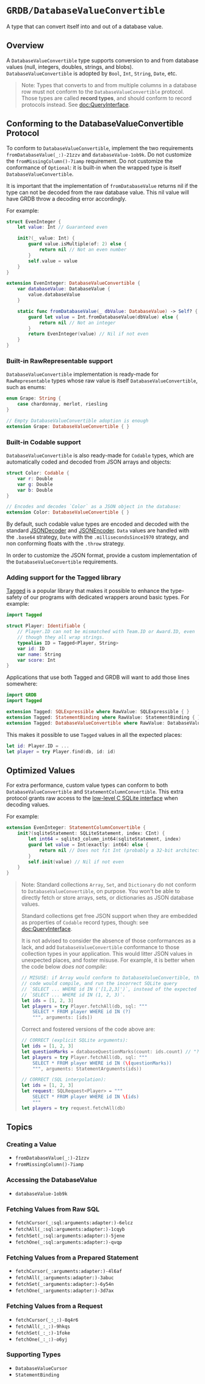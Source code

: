 # ``GRDB/DatabaseValueConvertible``

A type that can convert itself into and out of a database value.

## Overview

A `DatabaseValueConvertible` type supports conversion to and from database values (null, integers, doubles, strings, and blobs). `DatabaseValueConvertible` is adopted by `Bool`, `Int`, `String`, `Date`, etc.

> Note: Types that converts to and from multiple columns in a database row must not conform to the `DatabaseValueConvertible` protocol. Those types are called **record types**, and should conform to record protocols instead. See <doc:QueryInterface>.

## Conforming to the DatabaseValueConvertible Protocol

To conform to `DatabaseValueConvertible`, implement the two requirements ``fromDatabaseValue(_:)-21zzv`` and ``databaseValue-1ob9k``. Do not customize the ``fromMissingColumn()-7iamp`` requirement. Do not customize the conformance of `Optional`: it is built-in when the wrapped type is itself `DatabaseValueConvertible`.

It is important that the implementation of `fromDatabaseValue` returns nil if the type can not be decoded from the raw database value. This nil value will have GRDB throw a decoding error accordingly.

For example:

```swift
struct EvenInteger {
    let value: Int // Guaranteed even

    init?(_ value: Int) {
        guard value.isMultiple(of: 2) else {
            return nil // Not an even number
        }
        self.value = value
    }
}

extension EvenInteger: DatabaseValueConvertible {
    var databaseValue: DatabaseValue {
        value.databaseValue
    }

    static func fromDatabaseValue(_ dbValue: DatabaseValue) -> Self? {
        guard let value = Int.fromDatabaseValue(dbValue) else {
            return nil // Not an integer
        }
        return EvenInteger(value) // Nil if not even
    }
}
```

### Built-in RawRepresentable support

`DatabaseValueConvertible` implementation is ready-made for `RawRepresentable` types whose raw value is itself `DatabaseValueConvertible`, such as enums:

```swift
enum Grape: String {
    case chardonnay, merlot, riesling
}

// Empty DatabaseValueConvertible adoption is enough
extension Grape: DatabaseValueConvertible { }
```

### Built-in Codable support

`DatabaseValueConvertible` is also ready-made for `Codable` types, which are automatically coded and decoded from JSON arrays and objects:

```swift
struct Color: Codable {
    var r: Double
    var g: Double
    var b: Double
}

// Encodes and decodes `Color` as a JSON object in the database:
extension Color: DatabaseValueConvertible { }
```

By default, such codable value types are encoded and decoded with the standard [JSONDecoder](https://developer.apple.com/documentation/foundation/jsondecoder) and [JSONEncoder](https://developer.apple.com/documentation/foundation/jsonencoder). `Data` values are handled with the `.base64` strategy, `Date` with the `.millisecondsSince1970` strategy, and non conforming floats with the `.throw` strategy.

In order to customize the JSON format, provide a custom implementation of the `DatabaseValueConvertible` requirements.

### Adding support for the Tagged library

[Tagged](https://github.com/pointfreeco/swift-tagged) is a popular library that makes it possible to enhance the type-safety of our programs with dedicated wrappers around basic types. For example:

```swift
import Tagged

struct Player: Identifiable {
    // Player.ID can not be mismatched with Team.ID or Award.ID, even
    // though they all wrap strings.
    typealias ID = Tagged<Player, String>
    var id: ID
    var name: String
    var score: Int
}
```

Applications that use both Tagged and GRDB will want to add those lines somewhere:

```swift
import GRDB
import Tagged

extension Tagged: SQLExpressible where RawValue: SQLExpressible { }
extension Tagged: StatementBinding where RawValue: StatementBinding { }
extension Tagged: DatabaseValueConvertible where RawValue: DatabaseValueConvertible { }
```

This makes it possible to use `Tagged` values in all the expected places:

```swift
let id: Player.ID = ...
let player = try Player.find(db, id: id)
```

## Optimized Values

For extra performance, custom value types can conform to both `DatabaseValueConvertible` and ``StatementColumnConvertible``. This extra protocol grants raw access to the [low-level C SQLite interface](https://www.sqlite.org/c3ref/column_blob.html) when decoding values.

For example:

```swift
extension EvenInteger: StatementColumnConvertible {
    init?(sqliteStatement: SQLiteStatement, index: CInt) {
        let int64 = sqlite3_column_int64(sqliteStatement, index)
        guard let value = Int(exactly: int64) else {
            return nil // Does not fit Int (probably a 32-bit architecture)
        }
        self.init(value) // Nil if not even
    }
}
```

> Note: Standard collections `Array`, `Set`, and `Dictionary` do not conform to `DatabaseValueConvertible`, on purpose. You won't be able to directly fetch or store arrays, sets, or dictionaries as JSON database values.
>
> Standard collections get free JSON support when they are embedded as properties of `Codable` record types, though: see <doc:QueryInterface>.
>
> It is not advised to consider the absence of those conformances as a lack, and add `DatabaseValueConvertible` conformance to those collection types in your application. This would litter JSON values in unexpected places, and foster misuse. For example, it is better when the code below *does not compile*:
>
> ```swift
> // MISUSE: if Array would conform to DatabaseValueConvertible, this
> // code would compile, and run the incorrect SQLite query
> // `SELECT ... WHERE id IN ('[1,2,3]')`, instead of the expected
> // `SELECT ... WHERE id IN (1, 2, 3)`.
> let ids = [1, 2, 3]
> let players = try Player.fetchAll(db, sql: """
>     SELECT * FROM player WHERE id IN (?)
>     """, arguments: [ids])
> ```
>
> Correct and fostered versions of the code above are:
>
> ```swift
> // CORRECT (explicit SQLite arguments):
> let ids = [1, 2, 3]
> let questionMarks = databaseQuestionMarks(count: ids.count) // "?,?,?"
> let players = try Player.fetchAll(db, sql: """
>     SELECT * FROM player WHERE id IN (\(questionMarks))
>     """, arguments: StatementArguments(ids))
>
> // CORRECT (SQL interpolation):
> let ids = [1, 2, 3]
> let request: SQLRequest<Player> = """
>     SELECT * FROM player WHERE id IN \(ids)
>     """
> let players = try request.fetchAll(db)
> ```

## Topics

### Creating a Value

- ``fromDatabaseValue(_:)-21zzv``
- ``fromMissingColumn()-7iamp``

### Accessing the DatabaseValue

- ``databaseValue-1ob9k``

### Fetching Values from Raw SQL

- ``fetchCursor(_:sql:arguments:adapter:)-6elcz``
- ``fetchAll(_:sql:arguments:adapter:)-1cqyb``
- ``fetchSet(_:sql:arguments:adapter:)-5jene``
- ``fetchOne(_:sql:arguments:adapter:)-qvqp``

### Fetching Values from a Prepared Statement

- ``fetchCursor(_:arguments:adapter:)-4l6af``
- ``fetchAll(_:arguments:adapter:)-3abuc``
- ``fetchSet(_:arguments:adapter:)-6y54n``
- ``fetchOne(_:arguments:adapter:)-3d7ax``

### Fetching Values from a Request

- ``fetchCursor(_:_:)-8q4r6``
- ``fetchAll(_:_:)-9hkqs``
- ``fetchSet(_:_:)-1foke``
- ``fetchOne(_:_:)-o6yj``

### Supporting Types

- ``DatabaseValueCursor``
- ``StatementBinding``
